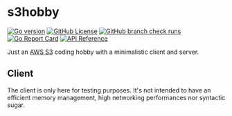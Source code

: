 # s3hobby

[![Go version](https://img.shields.io/github/go-mod/go-version/lvjp/s3hobby?logo=go&labelColor=#00ADD8)](https://go.dev/doc/devel/release)
[![GitHub License](https://img.shields.io/github/license/lvjp/s3hobby)](https://github.com/lvjp/s3hobby/blob/main/LICENSE)
[![GitHub branch check runs](https://img.shields.io/github/check-runs/lvjp/s3hobby/main?logo=github)](https://github.com/lvjp/s3hobby/actions?query=branch%3Amain)
[![Go Report Card](https://goreportcard.com/badge/github.com/lvjp/s3hobby)](https://goreportcard.com/report/github.com/lvjp/s3hobby)
[![API Reference](https://img.shields.io/badge/api-reference-blue.svg)](https://pkg.go.dev/github.com/lvjp/s3hobby)

Just an [AWS S3](https://aws.amazon.com/fr/s3/) coding hobby with a minimalistic client and server.

## Client

The client is only here for testing purposes. It's not intended to have an efficient memory
management, high networking performances nor syntactic sugar.
